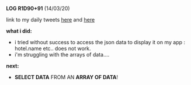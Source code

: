 **LOG R1D90+91** (14/03/20)

link to my daily tweets [here](https://twitter.com/Nightcoder2/status/1238336817893646337) and [here](https://twitter.com/Nightcoder2/status/1238706306061647874)

**what i did:**

- i tried without success to access the json data to display it on my app : hotel.name etc.. does not work.
- i'm struggling with the arrays of data....


**next:**

- **SELECT DATA** FROM AN **ARRAY OF DATA**! 

